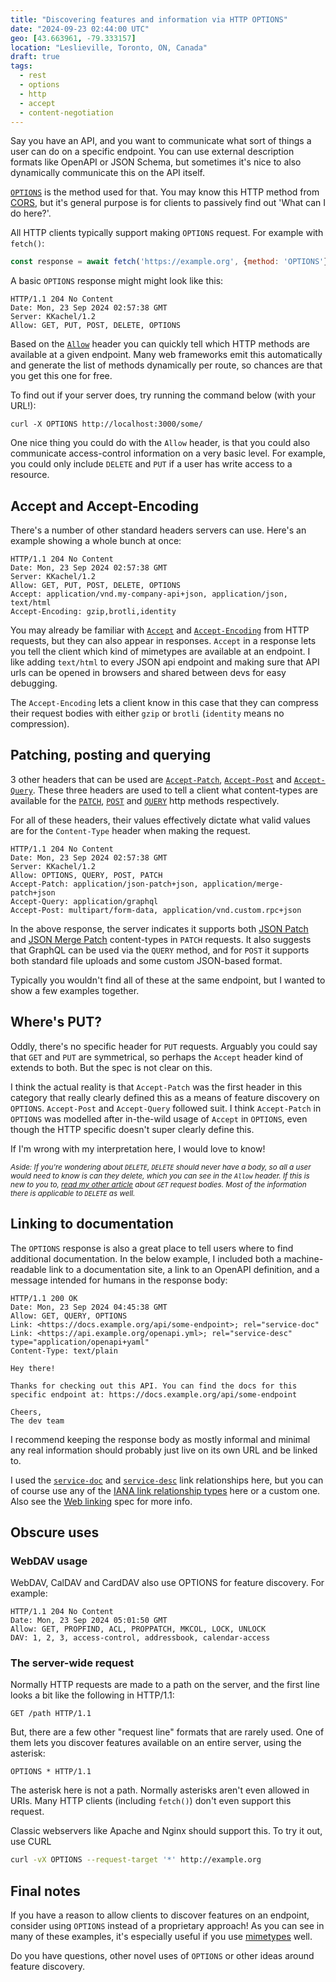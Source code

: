 ```yaml
---
title: "Discovering features and information via HTTP OPTIONS"
date: "2024-09-23 02:44:00 UTC"
geo: [43.663961, -79.333157]
location: "Leslieville, Toronto, ON, Canada"
draft: true
tags:
  - rest
  - options
  - http
  - accept
  - content-negotiation
---
```


Say you have an API, and you want to communicate what sort of things a user can
do on a specific endpoint. You can use external description formats like OpenAPI
or JSON Schema, but sometimes it's nice to also dynamically communicate this on
the API itself.

[`OPTIONS`][1] is the method used for that. You may know this HTTP method from
[CORS][2], but it's general purpose is for clients to passively find out 'What
can I do here?'.

All HTTP clients typically support making `OPTIONS` request. For example with
`fetch()`:

```javascript
const response = await fetch('https://example.org', {method: 'OPTIONS'});
```

A basic `OPTIONS` response might might look like this:

```http
HTTP/1.1 204 No Content
Date: Mon, 23 Sep 2024 02:57:38 GMT
Server: KKachel/1.2
Allow: GET, PUT, POST, DELETE, OPTIONS
```

Based on the [`Allow`][3] header you can quickly tell which HTTP methods
are available at a given endpoint. Many web frameworks emit this automatically
and generate the list of methods dynamically per route, so chances are that you
get this one for free.

To find out if your server does, try running the command below (with your
URL!):

    curl -X OPTIONS http://localhost:3000/some/

One nice thing you could do with the `Allow` header, is that you could also
communicate access-control information on a very basic level. For example,
you could only include `DELETE` and `PUT` if a user has write access to
a resource.


## Accept and Accept-Encoding

There's a number of other standard headers servers can use. Here's an
example showing a whole bunch at once:

```http
HTTP/1.1 204 No Content
Date: Mon, 23 Sep 2024 02:57:38 GMT
Server: KKachel/1.2
Allow: GET, PUT, POST, DELETE, OPTIONS
Accept: application/vnd.my-company-api+json, application/json, text/html
Accept-Encoding: gzip,brotli,identity
```

You may already be familiar with [`Accept`][4] and [`Accept-Encoding`][5] from
HTTP requests, but they can also appear in responses. `Accept` in a response
lets you tell the client which kind of mimetypes are available at an endpoint.
I like adding `text/html` to every JSON api endpoint and making sure that
API urls can be opened in browsers and shared between devs for easy debugging.

The `Accept-Encoding` lets a client know in this case that they can compress
their request bodies with either `gzip` or `brotli` (`identity` means no
compression).

## Patching, posting and querying

3 other headers that can be used are [`Accept-Patch`][6], [`Accept-Post`][7]
and [`Accept-Query`][8]. These three headers are used to tell a client what
content-types are available for the [`PATCH`][9], [`POST`][10] and
[`QUERY`][11] http methods respectively.

For all of these headers, their values effectively dictate what valid
values are for the `Content-Type` header when making the request.

```http
HTTP/1.1 204 No Content
Date: Mon, 23 Sep 2024 02:57:38 GMT
Server: KKachel/1.2
Allow: OPTIONS, QUERY, POST, PATCH
Accept-Patch: application/json-patch+json, application/merge-patch+json
Accept-Query: application/graphql
Accept-Post: multipart/form-data, application/vnd.custom.rpc+json
```

In the above response, the server indicates it supports both [JSON Patch][12]
and [JSON Merge Patch][13] content-types in `PATCH` requests. It also suggests
that GraphQL can be used via the `QUERY` method, and for `POST` it supports
both standard file uploads and some custom JSON-based format.

Typically you wouldn't find all of these at the same endpoint, but I wanted
to show a few examples together.


## Where's PUT?

Oddly, there's no specific header for `PUT` requests. Arguably you could say
that `GET` and `PUT` are symmetrical, so perhaps the `Accept` header kind of
extends to both. But the spec is not clear on this.

I think the actual reality is that `Accept-Patch` was the first header in
this category that really clearly defined this as a means of feature discovery
on `OPTIONS`. `Accept-Post` and `Accept-Query` followed suit. I think
`Accept-Patch` in `OPTIONS` was modelled after in-the-wild usage of `Accept`
in `OPTIONS`, even though the HTTP specific doesn't super clearly define this.

If I'm wrong with my interpretation here, I would love to know!

<small><em>
Aside: If you're wondering about `DELETE`, `DELETE` should never have a body,
so all a user would need to know is _can_ they delete, which you can see
in the `Allow` header.
If this is new to you to, [read my other article][18] about `GET` request
bodies. Most of the information there is applicable to `DELETE` as well.
</em></small>

## Linking to documentation

The `OPTIONS` response is also a great place to tell users where to find
additional documentation. In the below example, I included both a
machine-readable link to a documentation site, a link to an OpenAPI definition,
and a message intended for humans in the response body:

```http
HTTP/1.1 200 OK
Date: Mon, 23 Sep 2024 04:45:38 GMT
Allow: GET, QUERY, OPTIONS
Link: <https://docs.example.org/api/some-endpoint>; rel="service-doc"
Link: <https://api.example.org/openapi.yml>; rel="service-desc" type="application/openapi+yaml"
Content-Type: text/plain

Hey there!

Thanks for checking out this API. You can find the docs for this
specific endpoint at: https://docs.example.org/api/some-endpoint

Cheers,
The dev team
```

I recommend keeping the response body as mostly informal and minimal
any real information should probably just live on its own URL and be linked to.

I used the [`service-doc`][14] and [`service-desc`][17] link relationships here,
but you can of course use any of the [IANA link relationship types][15] here
or a custom one. Also see the [Web linking][16] spec for more info.

## Obscure uses

### WebDAV usage

WebDAV, CalDAV and CardDAV also use OPTIONS for feature discovery. For example:

```http
HTTP/1.1 204 No Content
Date: Mon, 23 Sep 2024 05:01:50 GMT
Allow: GET, PROPFIND, ACL, PROPPATCH, MKCOL, LOCK, UNLOCK
DAV: 1, 2, 3, access-control, addressbook, calendar-access
```

### The server-wide request

Normally HTTP requests are made to a path on the server, and the first line
looks a bit like the following in HTTP/1.1:

```http
GET /path HTTP/1.1
```

But, there are a few other "request line" formats that are rarely used. One of
them lets you discover features available on an entire server, using the
asterisk:

```http
OPTIONS * HTTP/1.1
```

The asterisk here is not a path. Normally asterisks aren't even allowed in
URIs. Many HTTP clients (including `fetch()`) don't even support this request.

Classic webservers like Apache and Nginx should support this. To try it out,
use CURL

```sh
curl -vX OPTIONS --request-target '*' http://example.org
```

## Final notes

If you have a reason to allow clients to discover features on an endpoint,
consider using `OPTIONS` instead of a proprietary approach! As you can
see in many of these examples, it's especially useful if you use [mimetypes][17]
well.

Do you have questions, other novel uses of `OPTIONS` or other ideas around
feature discovery.

[1]: https://developer.mozilla.org/en-US/docs/Web/HTTP/Methods/OPTIONS
[2]: https://developer.mozilla.org/en-US/docs/Web/HTTP/CORS
[3]: https://www.rfc-editor.org/rfc/rfc9110.html#field.allow "Allow header"
[4]: https://www.rfc-editor.org/rfc/rfc9110.html#name-accept "Accept header"
[5]: https://www.rfc-editor.org/rfc/rfc9110.html#name-accept-encoding "Accept-Encoding header"
[6]: https://www.rfc-editor.org/rfc/rfc5789#section-3.1 "Accept-Patch header"
[7]: https://www.w3.org/TR/ldp/#header-accept-post "Accept-Post header" 
[8]: https://datatracker.ietf.org/doc/html/draft-ietf-httpbis-safe-method-w-body-05#name-the-accept-query-header-fie "Accept-Query header"
[9]: https://www.rfc-editor.org/rfc/rfc5789#section-2 "PATCH method"
[10]: https://www.rfc-editor.org/rfc/rfc9110.html#name-post "POST method"
[11]: https://datatracker.ietf.org/doc/html/draft-ietf-httpbis-safe-method-w-body-05#name-query "QUERY method"
[12]: https://datatracker.ietf.org/doc/html/rfc6902 "JSON Patch"
[13]: https://datatracker.ietf.org/doc/html/rfc7386 "JSON Merge Patch"
[14]: https://www.rfc-editor.org/rfc/rfc8631.html#section-4.1 "service-doc link relationship"
[15]: https://www.iana.org/assignments/link-relations/link-relations.xhtml "IANA link relations registry"
[16]: https://datatracker.ietf.org/doc/html/rfc8288 "Web Linking"
[17]: https://developer.mozilla.org/en-US/docs/Web/HTTP/Basics_of_HTTP/MIME_types "Mime types"
[18]: https://www.rfc-editor.org/rfc/rfc8631.html#section-4.2 "service-desc link relationship"
